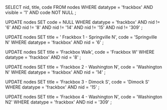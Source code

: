 SELECT
    nid,
    title,
    code
FROM nodes
WHERE datatype = 'frackbox'
AND visible = '1'
AND code NOT NULL
;


UPDATE nodes
    SET code = NULL
    WHERE datatype = 'frackbox'
    AND nid != '6'
    AND nid != '8'
    AND nid != '14'
    AND nid != '15'
    AND nid != '309'
;

UPDATE nodes
    SET
        title = '​​ Frackbox 1 - Springville N',
        code = '​​Springville N'
    WHERE datatype = 'frackbox'
    AND nid = '6'
;

UPDATE nodes
    SET
        title = '​​Frackbox Walk',
        code = '​​Frackbox W'
    WHERE datatype = 'frackbox'
    AND nid = '8'
;

UPDATE nodes
    SET
        title = '​​Frackbox 2 - Washington N',
        code = '​​Washington N'
    WHERE datatype = 'frackbox'
    AND nid = '14'
;

UPDATE nodes
    SET
        title = '​Frackbox 3 - Dimock S',
        code = '​Dimock S'
    WHERE datatype = 'frackbox'
    AND nid = '15'
;

UPDATE nodes
    SET
        title = 'Frackbox 4 - Washington N',
        code = 'Washington N2'
    WHERE datatype = 'frackbox'
    AND nid = '309'
;
